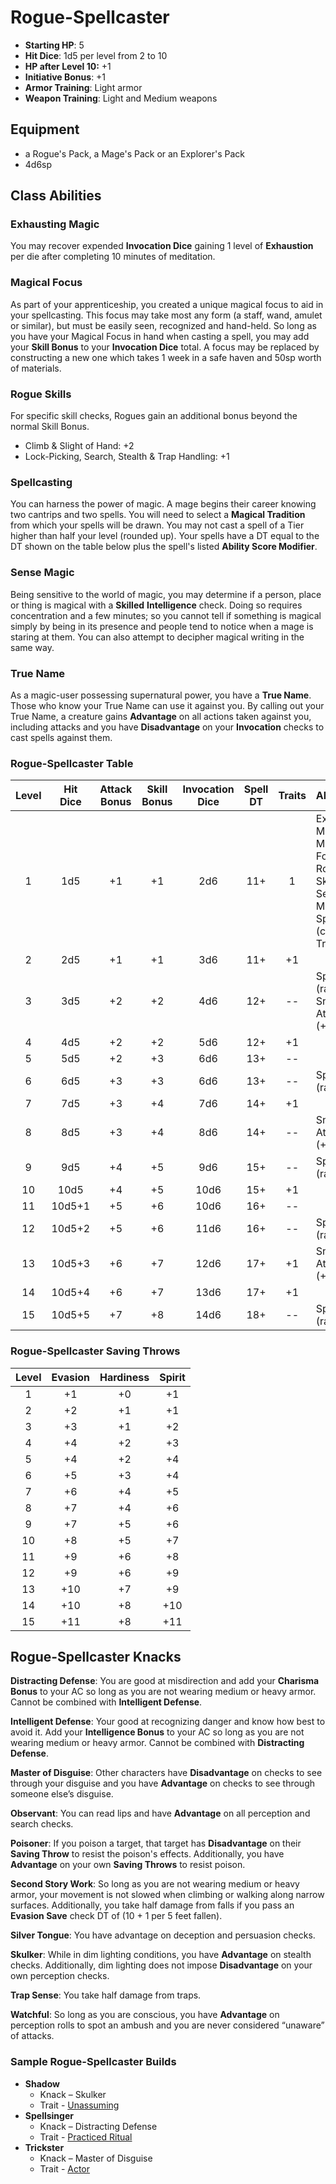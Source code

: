 # Rogue-Spellcaster

- **Starting HP**: 5
- **Hit Dice**: 1d5 per level from 2 to 10
- **HP after Level 10:** +1
- **Initiative Bonus**: +1
- **Armor Training**: Light armor
- **Weapon Training**: Light and Medium weapons

## Equipment
- a Rogue's Pack, a Mage's Pack or an Explorer's Pack
- 4d6sp

## Class Abilities

### Exhausting Magic
You may recover expended **Invocation Dice** gaining 1 level of **Exhaustion** per die after completing 10 minutes of meditation.

### Magical Focus
As part of your apprenticeship, you created a unique magical focus to aid in your spellcasting.  This focus may take most any form (a staff, wand, amulet or similar), but must be easily seen, recognized and hand-held.  So long as you have your Magical Focus in hand when casting a spell, you may add your **Skill Bonus** to your **Invocation Dice** total.  A focus may be replaced by constructing a new one which takes 1 week in a safe haven and 50sp worth of materials.

### Rogue Skills
For specific skill checks, Rogues gain an additional bonus beyond the normal Skill Bonus.
- Climb & Slight of Hand: +2
- Lock-Picking, Search, Stealth & Trap Handling: +1

### Spellcasting
You can harness the power of magic.  A mage begins their career knowing two cantrips and two spells.  You will need to select a **Magical Tradition** from which your spells will be drawn.  You may not cast a spell of a Tier higher than half your level (rounded up).  Your spells have a DT equal to the DT shown on the table below plus the spell's listed **Ability Score Modifier**.

### Sense Magic
Being sensitive to the world of magic, you may determine if a person, place or thing is magical with a **Skilled** **Intelligence** check.  Doing so requires concentration and a few minutes; so you cannot tell if something is magical simply by being in its presence and people tend to notice when a mage is staring at them.  You can also attempt to decipher magical writing in the same way.

### True Name
As a magic-user possessing supernatural power, you have a **True Name**.  Those who know your True Name can use it against you.  By calling out your True Name, a creature gains **Advantage** on all actions taken against you, including attacks and you have **Disadvantage** on your **Invocation** checks to cast spells against them.

### Rogue-Spellcaster Table
| Level | Hit<br/>Dice | Attack<br/>Bonus | Skill<br/>Bonus | Invocation<br/>Dice | Spell<br/>DT |  Traits | Abilities |
|:-----:|:------------:|:----------------:|:---------------:|:-------------------:|:------------:|:-------:|:---|
|   1   | 1d5          | +1               | +1              |  2d6                | 11+          |  1      |Exhausting Magic, Magical Focus, Rogue Skills, Sense Magic, Spellcasting (cantrips), True Name |
|   2   | 2d5          | +1               | +1              |  3d6                | 11+          | +1      |  |
|   3   | 3d5          | +2               | +2              |  4d6                | 12+          | --      | Spellcasting (rank 1), Sneak Attack (+1d4) |
|   4   | 4d5          | +2               | +2              |  5d6                | 12+          | +1      |  |
|   5   | 5d5          | +2               | +3              |  6d6                | 13+          | --      |  |
|   6   | 6d5          | +3               | +3              |  6d6                | 13+          | --      | Spellcasting (rank 2) |
|   7   | 7d5          | +3               | +4              |  7d6                | 14+          | +1      |  |
|   8   | 8d5          | +3               | +4              |  8d6                | 14+          | --      | Sneak Attack (+2d4) |
|   9   | 9d5          | +4               | +5              |  9d6                | 15+          | --      | Spellcasting (rank 3) |
|  10   | 10d5         | +4               | +5              | 10d6                | 15+          | +1      |  |
|  11   | 10d5+1       | +5               | +6              | 10d6                | 16+          | --      |  |
|  12   | 10d5+2       | +5               | +6              | 11d6                | 16+          | --      | Spellcasting (rank 4) |
|  13   | 10d5+3       | +6               | +7              | 12d6                | 17+          | +1      | Sneak Attack (+3d4) |
|  14   | 10d5+4       | +6               | +7              | 13d6                | 17+          | +1      |  |
|  15   | 10d5+5       | +7               | +8              | 14d6                | 18+          | --      | Spellcasting (rank 5) |

### Rogue-Spellcaster Saving Throws
| Level | Evasion | Hardiness | Spirit |
|:-----:|:-------:|:---------:|:------:|
|   1   |    +1   |     +0    |   +1   |
|   2   |    +2   |     +1    |   +1   |
|   3   |    +3   |     +1    |   +2   |
|   4   |    +4   |     +2    |   +3   |
|   5   |    +4   |     +2    |   +4   |
|   6   |    +5   |     +3    |   +4   |
|   7   |    +6   |     +4    |   +5   |
|   8   |    +7   |     +4    |   +6   |
|   9   |    +7   |     +5    |   +6   |
|  10   |    +8   |     +5    |   +7   |
|  11   |    +9   |     +6    |   +8   |
|  12   |    +9   |     +6    |   +9   |
|  13   |   +10   |     +7    |   +9   |
|  14   |   +10   |     +8    |  +10   |
|  15   |   +11   |     +8    |  +11   |

## Rogue-Spellcaster Knacks

**Distracting Defense**: You are good at misdirection and add your **Charisma Bonus** to your AC so long as you are not wearing medium or heavy armor.  Cannot be combined with **Intelligent Defense**.

**Intelligent Defense**: Your good at recognizing danger and know how best to avoid it. Add your **Intelligence Bonus** to your AC so long as you are not wearing medium or heavy armor.  Cannot be combined with **Distracting Defense**.

**Master of Disguise**: Other characters have **Disadvantage** on checks to see through your disguise and you have **Advantage** on checks to see through someone else’s disguise.

**Observant**: You can read lips and have **Advantage** on all perception and search checks.

**Poisoner**: If you poison a target, that target has **Disadvantage** on their **Saving Throw** to resist the poison's effects.  Additionally, you have **Advantage** on your own **Saving Throws** to resist poison.

**Second Story Work**: So long as you are not wearing medium or heavy armor, your movement is not slowed when climbing or walking along narrow surfaces.  Additionally, you take half damage from falls if you pass an **Evasion Save** check DT of (10 + 1 per 5 feet fallen).

**Silver Tongue**: You have advantage on deception and persuasion checks.

**Skulker**: While in dim lighting conditions, you have **Advantage** on stealth checks.   Additionally, dim lighting does not impose **Disadvantage** on your own perception checks.

**Trap Sense**: You take half damage from traps.

**Watchful**: So long as you are conscious, you have **Advantage** on perception rolls to spot an ambush and you are never considered “unaware” of attacks.

### Sample Rogue-Spellcaster Builds
- **Shadow** 
	- Knack – Skulker
	- Trait - [Unassuming](Traits.md#unassuming)
- **Spellsinger** 
	- Knack – Distracting Defense
	- Trait - [Practiced Ritual](Traits.md#practiced-ritual)
- **Trickster** 
	- Knack – Master of Disguise
	- Trait - [Actor](Traits.md#actor)

